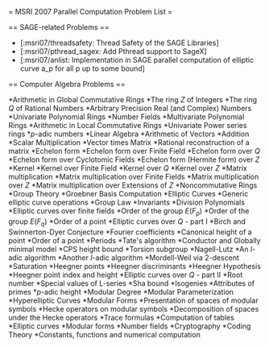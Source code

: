 = MSRI 2007 Parallel Computation Problem List =

== SAGE-related Problems ==

 * [:msri07/threadsafety: Thread Safety of the SAGE Libraries]
 * [:msri07/pthread_sagex: Add Pthread support to SageX]
 * [:msri07/anlist: Implementation in SAGE parallel computation of elliptic curve a_p for all p up to some bound]

== Computer Algebra Problems ==
          	

  *Arithmetic in Global Commutative Rings
     *The ring ${Z}$ of Integers
     *The ring ${Q}$ of Rational Numbers
     *Arbitrary Precision Real (and Complex) Numbers
     *Univariate Polynomial Rings
     *Number Fields
     *Multivariate Polynomial Rings
  *Arithmetic in Local Commutative Rings
     *Univariate Power series rings
     *$p$-adic numbers
  *Linear Algebra
     *Arithmetic of Vectors
          *Addition
          *Scalar Multiplication
          *Vector times Matrix
     *Rational reconstruction of a matrix
     *Echelon form
          *Echelon form over Finite Field
          *Echelon form over ${Q}$
          *Echelon form over Cyclotomic Fields
          *Echelon form (Hermite form) over ${Z}$
     *Kernel
          *Kernel over Finite Field
          *Kernel over ${Q}$
          *Kernel over ${Z}$
     *Matrix multiplication
          *Matrix multiplication over Finite Fields
          *Matrix multiplication over ${Z}$
          *Matrix multiplication over Extensions of ${Z}$
  *Noncommutative Rings
  *Group Theory
  *Groebner Basis Computation
  *Elliptic Curves
     *Generic elliptic curve operations
          *Group Law
          *Invariants
          *Division Polynomials
     *Elliptic curves over finite fields
          *Order of the group $E({{F}}_{p})$
          *Order of the group $E({{F}}_{q})$
          *Order of a point
     *Elliptic curves over ${{Q}}$ - part I
          *Birch and Swinnerton-Dyer Conjecture
          *Fourier coefficients
          *Canonical height of a point
          *Order of a point
          *Periods
          *Tate's algorithm
          *Conductor and Globally minimal model
          *CPS height bound
          *Torsion subgroup
          *Nagell-Lutz
          *An $l$-adic algorithm
          *Another $l$-adic algorithm
          *Mordell-Weil via 2-descent
          *Saturation
          *Heegner points
          *Heegner discriminants
          *Heegner Hypothesis
          *Heegner point index and height
     *Elliptic curves over ${{Q}}$ - part II
          *Root number
          *Special values of L-series
          *Sha bound
          *Isogenies
          *Attributes of primes
          *$p$-adic height
          *Modular Degree
          *Modular Parameterization
  *Hyperelliptic Curves
  *Modular Forms
     *Presentation of spaces of modular symbols
     *Hecke operators on modular symbols
     *Decomposition of spaces under the Hecke operators
     *Trace formulas
  *Computation of tables
     *Elliptic curves
     *Modular forms
     *Number fields
  *Cryptography
  *Coding Theory
  *Constants, functions and numerical computation
